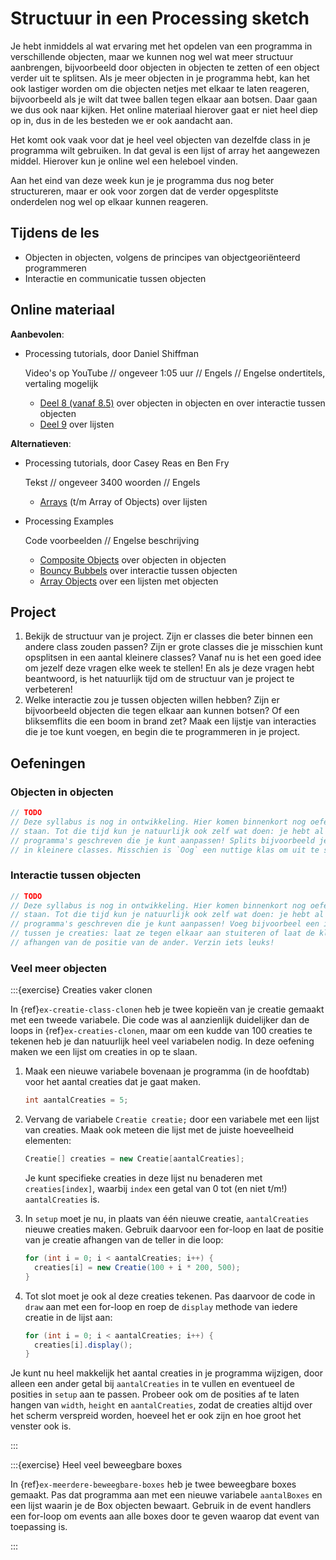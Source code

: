 # Structuur in een Processing sketch

Je hebt inmiddels al wat ervaring met het opdelen van een programma in verschillende objecten, maar we kunnen nog wel wat meer structuur aanbrengen, bijvoorbeeld door objecten in objecten te zetten of een object verder uit te splitsen. Als je meer objecten in je programma hebt, kan het ook lastiger worden om die objecten netjes met elkaar te laten reageren, bijvoorbeeld als je wilt dat twee ballen tegen elkaar aan botsen. Daar gaan we dus ook naar kijken. Het online materiaal hierover gaat er niet heel diep op in, dus in de les besteden we er ook aandacht aan. 

Het komt ook vaak voor dat je heel veel objecten van dezelfde class in je programma wilt gebruiken. In dat geval is een lijst of array het aangewezen middel. Hierover kun je online wel een heleboel vinden.

Aan het eind van deze week kun je je programma dus nog beter structureren, maar er ook voor zorgen dat de verder opgesplitste onderdelen nog wel op elkaar kunnen reageren.

## Tijdens de les

- Objecten in objecten, volgens de principes van objectgeoriënteerd programmeren
- Interactie en communicatie tussen objecten

## Online materiaal

**Aanbevolen**:

- Processing tutorials, door Daniel Shiffman

  Video's op YouTube // ongeveer 1:05 uur // Engels // Engelse ondertitels, vertaling mogelijk

  - [Deel 8 (vanaf 8.5)](https://www.youtube.com/watch?v=V7k5bFQbhG0&list=PLRqwX-V7Uu6bb7z2IJaTlzwzIg_5yvL4i&index=5) over objecten in objecten en over interactie tussen objecten
  - [Deel 9](https://www.youtube.com/playlist?list=PLRqwX-V7Uu6bO9RKxHObluh-aPgrrvb4a) over lijsten

**Alternatieven**:

- Processing tutorials, door Casey Reas en Ben Fry

  Tekst // ongeveer 3400 woorden // Engels

  - [Arrays](https://processing.org/tutorials/arrays) (t/m Array of Objects) over lijsten

- Processing Examples

  Code voorbeelden // Engelse beschrijving

  - [Composite Objects](https://processing.org/examples/compositeobjects.html) over objecten in objecten
  - [Bouncy Bubbels](https://processing.org/examples/bouncybubbles.html) over interactie tussen objecten
  - [Array Objects](https://processing.org/examples/arrayobjects.html) over een lijsten met objecten

## Project

1. Bekijk de structuur van je project. Zijn er classes die beter binnen een andere class zouden passen? Zijn er grote classes die je misschien kunt opsplitsen in een aantal kleinere classes? Vanaf nu is het een goed idee om jezelf deze vragen elke week te stellen! En als je deze vragen hebt beantwoord, is het natuurlijk tijd om de structuur van je project te verbeteren!
2. Welke interactie zou je tussen objecten willen hebben? Zijn er bijvoorbeeld objecten die tegen elkaar aan kunnen botsen? Of een bliksemflits die een boom in brand zet? Maak een lijstje van interacties die je toe kunt voegen, en begin die te programmeren in je project.

## Oefeningen

### Objecten in objecten

```java
// TODO
// Deze syllabus is nog in ontwikkeling. Hier komen binnenkort nog oefeningen te 
// staan. Tot die tijd kun je natuurlijk ook zelf wat doen: je hebt al verscheidene
// programma's geschreven die je kunt aanpassen! Splits bijvoorbeeld je creatie uit 
// in kleinere classes. Misschien is `Oog` een nuttige klas om uit te splitsen?
```

### Interactie tussen objecten

```java
// TODO
// Deze syllabus is nog in ontwikkeling. Hier komen binnenkort nog oefeningen te 
// staan. Tot die tijd kun je natuurlijk ook zelf wat doen: je hebt al verscheidene
// programma's geschreven die je kunt aanpassen! Voeg bijvoorbeel een interactie toe
// tussen je creaties: laat ze tegen elkaar aan stuiteren of laat de kleur van de één
// afhangen van de positie van de ander. Verzin iets leuks!
```

### Veel meer objecten

:::{exercise} Creaties vaker clonen

In {ref}`ex-creatie-class-clonen` heb je twee kopieën van je creatie gemaakt met een tweede variabele. Die code was al aanzienlijk duidelijker dan de loops in {ref}`ex-creaties-clonen`, maar om een kudde van 100 creaties te tekenen heb je dan natuurlijk heel veel variabelen nodig. In deze oefening maken we een lijst om creaties in op te slaan.

1. Maak een nieuwe variabele bovenaan je programma (in de hoofdtab) voor het aantal creaties dat je gaat maken.

   ```java
   int aantalCreaties = 5;
   ```

2. Vervang de variabele `Creatie creatie;` door een variabele met een lijst van creaties. Maak ook meteen die lijst met de juiste hoeveelheid elementen:

   ```java
   Creatie[] creaties = new Creatie[aantalCreaties];
   ```

   Je kunt specifieke creaties in deze lijst nu benaderen met `creaties[index]`, waarbij `index` een getal van 0 tot (en niet t/m!) `aantalCreaties` is.

3. In `setup` moet je nu, in plaats van één nieuwe creatie, `aantalCreaties` nieuwe creaties maken. Gebruik daarvoor een for-loop en laat de positie van je creatie afhangen van de teller in die loop:

   ```java
   for (int i = 0; i < aantalCreaties; i++) {
     creaties[i] = new Creatie(100 + i * 200, 500);
   }
   ```

4. Tot slot moet je ook al deze creaties tekenen. Pas daarvoor de code in `draw` aan met een for-loop en roep de `display` methode van iedere creatie in de lijst aan:

   ```java
   for (int i = 0; i < aantalCreaties; i++) {
     creaties[i].display();
   }
   ```

Je kunt nu heel makkelijk het aantal creaties in je programma wijzigen, door alleen een ander getal bij `aantalCreaties` in te vullen en eventueel de posities in `setup` aan te passen. Probeer ook om de posities af te laten hangen van `width`, `height` en `aantalCreaties`, zodat de creaties altijd over het scherm verspreid worden, hoeveel het er ook zijn en hoe groot het venster ook is.

:::

:::{exercise} Heel veel beweegbare boxes

In {ref}`ex-meerdere-beweegbare-boxes` heb je twee beweegbare boxes gemaakt. Pas dat programma aan met een nieuwe variabele `aantalBoxes` en een lijst waarin je de Box objecten bewaart. Gebruik in de event handlers een for-loop om events aan alle boxes door te geven waarop dat event van toepassing is.

:::
